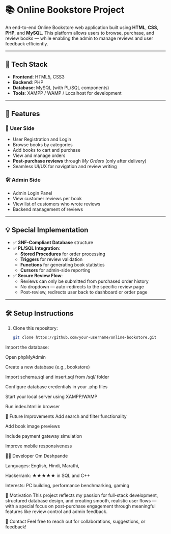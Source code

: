 # 📚 Online Bookstore Project

An end-to-end Online Bookstore web application built using **HTML**, **CSS**, **PHP**, and **MySQL**. This platform allows users to browse, purchase, and review books — while enabling the admin to manage reviews and user feedback efficiently.

---

## 🔧 Tech Stack

- **Frontend**: HTML5, CSS3  
- **Backend**: PHP  
- **Database**: MySQL (with PL/SQL components)  
- **Tools**: XAMPP / WAMP / Localhost for development

---

## 🌟 Features

### 👤 User Side
- User Registration and Login
- Browse books by categories
- Add books to cart and purchase
- View and manage orders
- **Post-purchase reviews** through *My Orders* (only after delivery)
- Seamless UI/UX for navigation and review writing

### 🛠️ Admin Side
- Admin Login Panel
- View customer reviews per book
- View list of customers who wrote reviews
- Backend management of reviews

---

## 💡 Special Implementation

- ✅ **3NF-Compliant Database** structure
- ✅ **PL/SQL Integration**: 
  - **Stored Procedures** for order processing
  - **Triggers** for review validation
  - **Functions** for generating book statistics
  - **Cursors** for admin-side reporting
- ✅ **Secure Review Flow**:
  - Reviews can only be submitted from purchased order history
  - No dropdown — auto-redirects to the specific review page
  - Post-review, redirects user back to dashboard or order page

---

## 🛠️ Setup Instructions

1. Clone this repository:
   ```bash
   git clone https://github.com/your-username/online-bookstore.git
Import the database:

Open phpMyAdmin

Create a new database (e.g., bookstore)

Import schema.sql and insert.sql from /sql/ folder

Configure database credentials in your .php files

Start your local server using XAMPP/WAMP

Run index.html in browser

📜 Future Improvements
Add search and filter functionality

Add book image previews

Include payment gateway simulation

Improve mobile responsiveness

👨‍💻 Developer
Om Deshpande

Languages: English, Hindi, Marathi,

Hackerrank: ★★★★★ in SQL and C++

Interests: PC building, performance benchmarking, gaming

🙌 Motivation
This project reflects my passion for full-stack development, structured database design, and creating smooth, realistic user flows — with a special focus on post-purchase engagement through meaningful features like review control and admin feedback.

📩 Contact
Feel free to reach out for collaborations, suggestions, or feedback!
